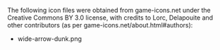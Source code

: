 
The following icon files were obtained from game-icons.net under the
Creative Commons BY 3.0 license, with credits to Lorc, Delapouite and
other contributors (as per game-icons.net/about.html#authors):

+ wide-arrow-dunk.png

